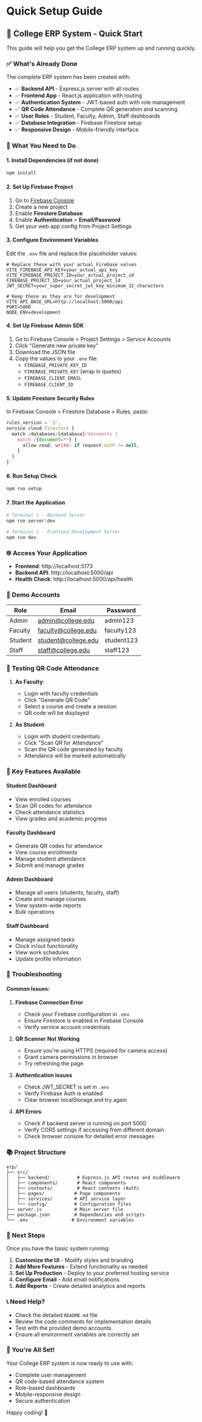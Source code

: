 # Quick Setup Guide

## 🚀 College ERP System - Quick Start

This guide will help you get the College ERP system up and running quickly.

### ✅ What's Already Done

The complete ERP system has been created with:

- ✅ **Backend API** - Express.js server with all routes
- ✅ **Frontend App** - React.js application with routing
- ✅ **Authentication System** - JWT-based auth with role management
- ✅ **QR Code Attendance** - Complete QR generation and scanning
- ✅ **User Roles** - Student, Faculty, Admin, Staff dashboards
- ✅ **Database Integration** - Firebase Firestore setup
- ✅ **Responsive Design** - Mobile-friendly interface

### 🔧 What You Need to Do

#### 1. Install Dependencies (if not done)
```bash
npm install
```

#### 2. Set Up Firebase Project
1. Go to [Firebase Console](https://console.firebase.google.com/)
2. Create a new project
3. Enable **Firestore Database**
4. Enable **Authentication** > **Email/Password**
5. Get your web app config from Project Settings

#### 3. Configure Environment Variables
Edit the `.env` file and replace the placeholder values:

```env
# Replace these with your actual Firebase values
VITE_FIREBASE_API_KEY=your_actual_api_key
VITE_FIREBASE_PROJECT_ID=your_actual_project_id
FIREBASE_PROJECT_ID=your_actual_project_id
JWT_SECRET=your_super_secret_jwt_key_minimum_32_characters

# Keep these as they are for development
VITE_API_BASE_URL=http://localhost:5000/api
PORT=5000
NODE_ENV=development
```

#### 4. Set Up Firebase Admin SDK
1. Go to Firebase Console > Project Settings > Service Accounts
2. Click "Generate new private key"
3. Download the JSON file
4. Copy the values to your `.env` file:
   - `FIREBASE_PRIVATE_KEY_ID`
   - `FIREBASE_PRIVATE_KEY` (wrap in quotes)
   - `FIREBASE_CLIENT_EMAIL`
   - `FIREBASE_CLIENT_ID`

#### 5. Update Firestore Security Rules
In Firebase Console > Firestore Database > Rules, paste:

```javascript
rules_version = '2';
service cloud.firestore {
  match /databases/{database}/documents {
    match /{document=**} {
      allow read, write: if request.auth != null;
    }
  }
}
```

#### 6. Run Setup Check
```bash
npm run setup
```

#### 7. Start the Application
```bash
# Terminal 1 - Backend Server
npm run server:dev

# Terminal 2 - Frontend Development Server
npm run dev
```

### 🌐 Access Your Application

- **Frontend**: http://localhost:5173
- **Backend API**: http://localhost:5000/api
- **Health Check**: http://localhost:5000/api/health

### 👤 Demo Accounts

| Role | Email | Password |
|------|-------|----------|
| Admin | admin@college.edu | admin123 |
| Faculty | faculty@college.edu | faculty123 |
| Student | student@college.edu | student123 |
| Staff | staff@college.edu | staff123 |

### 📱 Testing QR Code Attendance

1. **As Faculty**:
   - Login with faculty credentials
   - Click "Generate QR Code"
   - Select a course and create a session
   - QR code will be displayed

2. **As Student**:
   - Login with student credentials
   - Click "Scan QR for Attendance"
   - Scan the QR code generated by faculty
   - Attendance will be marked automatically

### 🔧 Key Features Available

#### Student Dashboard
- View enrolled courses
- Scan QR codes for attendance
- Check attendance statistics
- View grades and academic progress

#### Faculty Dashboard
- Generate QR codes for attendance
- View course enrollments
- Manage student attendance
- Submit and manage grades

#### Admin Dashboard
- Manage all users (students, faculty, staff)
- Create and manage courses
- View system-wide reports
- Bulk operations

#### Staff Dashboard
- Manage assigned tasks
- Clock in/out functionality
- View work schedules
- Update profile information

### 🚨 Troubleshooting

#### Common Issues:

1. **Firebase Connection Error**
   - Check your Firebase configuration in `.env`
   - Ensure Firestore is enabled in Firebase Console
   - Verify service account credentials

2. **QR Scanner Not Working**
   - Ensure you're using HTTPS (required for camera access)
   - Grant camera permissions in browser
   - Try refreshing the page

3. **Authentication Issues**
   - Check JWT_SECRET is set in `.env`
   - Verify Firebase Auth is enabled
   - Clear browser localStorage and try again

4. **API Errors**
   - Check if backend server is running on port 5000
   - Verify CORS settings if accessing from different domain
   - Check browser console for detailed error messages

### 📚 Project Structure

```
erp/
├── src/
│   ├── backend/          # Express.js API routes and middleware
│   ├── components/       # React components
│   ├── contexts/         # React contexts (Auth)
│   ├── pages/           # Page components
│   ├── services/        # API service layer
│   └── config/          # Configuration files
├── server.js            # Main server file
├── package.json         # Dependencies and scripts
└── .env                # Environment variables
```

### 🎯 Next Steps

Once you have the basic system running:

1. **Customize the UI** - Modify styles and branding
2. **Add More Features** - Extend functionality as needed
3. **Set Up Production** - Deploy to your preferred hosting service
4. **Configure Email** - Add email notifications
5. **Add Reports** - Create detailed analytics and reports

### 📞 Need Help?

- Check the detailed `README.md` file
- Review the code comments for implementation details
- Test with the provided demo accounts
- Ensure all environment variables are correctly set

### 🎉 You're All Set!

Your College ERP system is now ready to use with:
- Complete user management
- QR code-based attendance system
- Role-based dashboards
- Mobile-responsive design
- Secure authentication

Happy coding! 🚀